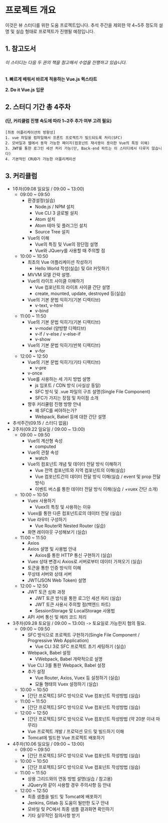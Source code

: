 프로젝트 개요
======================
이것은 뷰 스터디를 위한 도움 프로젝트입니다. 
추석 주간을 제외한 약 4~5주 정도의 설명 및 실습 형태로 프로젝트가 진행될 예정입니다.

## 1. 참고도서
###### 이 스터디는 다음 두 권의 책을 참고해서 수업을 진행하고 있습니다.

**1. 빠르게 배워서 바르게 적용하는 Vue.js 퀵스타트**

**2. Do it Vue.js 입문**


## 2. 스터디 기간 총 4주차
#### (단, 커리큘럼 진행 속도에 따라 1~2주 추가 여부 고려 필요)
	[최종 어플리케이션의 방향성]
	1. vue 파일을 컴파일해서 프론트 프로젝트가 빌드되도록 처리(SFC)
	2. 모바일과 웹에서 동작 가능한 페이지(컴포넌트 재사용이 용이한 Vue의 특징 이해)
	3. JWT를 통한 로그인 세션 처리 가능(단, Back-end 파트는 이 스터디에서 다루지 않습니다)
	4. 기본적인 CRUD가 가능한 어플리케이션
 
 
## 3. 커리큘럼
  * 1주차(09.08 일요일 / 09:00 ~ 13:00)
     - 09:00 ~ 09:50
        - 환경설정(실습)
            * Node.js / NPM 설치
            * Vue CLI 3 글로벌 설치
            * Atom 설치
            * Atom 테마 및 플러그인 설치
            * Source Tree 설치
        - Vue의 이해
            * Vue의 특징 및 Vue의 장단점 설명
            * Vue와 JQuery를 사용할 때 주의할 점
     - 10:00 ~ 10:50
        - 최초의 Vue 어플리케이션 작성하기
            * Hello World 작성(실습) 및 Git 커밋하기
	    * MVVM 모델 간략 설명.
        - Vue의 라이프 사이클 이해하기
            * Vue 컴포넌트의 라이프 사이클 간단 설명
            * create, mounted, update, destroyed 등(실습)
        - Vue의 기본 문법 익히기(기본 디렉티브)
            * v-text, v-html
            * v-bind
     - 11:00 ~ 11:50
        - Vue의 기본 문법 익히기(기본 디렉티브)
            * v-model (양방향 디렉티브)
            * v-if / v-else / v-else-if
            * v-show
        - Vue의 기본 문법 익히기(반복 디렉티브)
            * v-for
     - 12:00 ~ 12:50
        - Vue의 기본 문법 익히기(기타 디렉티브)
            * v-pre
	    * v-once
        - Vue를 사용하는 세 가지 방법 설명
            * js 임포트 / CDN 방식 (사실상 동일)
            * SFC 방식 및 .vue 파일의 구조 설명(Single File Component)
            * SFC가 가지는 장점 및 차이점 소개
        - 향후 커리큘럼 진행 방향 안내
            * 왜 SFC를 써야하는가?
            * Webpack, Babel 등에 대한 간단 설명
  * 추석주간(09.15 / 스터디 없음)
  * 2주차(09.22 일요일 / 09:00 ~ 13:00)
     - 09:00 ~ 09:50
        - Vue의 계산형 속성
            * computed
        - Vue의 관찰 속성
            * watch
        - Vue의 컴포넌트 개념 및 데이터 전달 방식 이해하기
            * Vue 전역 컴포넌트와 지역 컴포넌트의 이해(실습)
            * Vue 컴포넌트간의 데이터 전달 방식 이해(실습 / event 및 prop 전달 방식)
            * 이벤트 버스를 통한 데이터 전달 방식 이해(실습 / +vuex 간단 소개)
     - 10:00 ~ 10:50
        - Vuex 사용하기
            * Vuex의 특징 및 사용하는 이유
	    * Vuex를 통한 다른 컴포넌트로의 데이터 전달 (실습)
        - Vue 라우터 구성하기
            * Vue Router와 Nested Router (실습)
	    * 화면 레이아웃 구성해보기 (실습)
     - 11:00 ~ 11:50
        - Axios
	    * Axios 설명 및 사용법 안내
            * Axios를 통한 HTTP 통신 구현하기 (실습)
	    * Vuex 상태 변경시 Axios로 서버로부터 데이터 가져오기 (실습)
        - 토큰을 통한 인증 방식의 이해
	    * 무상태 서버와 상태 서버
	    * JWT(JSON Web Token) 설명
     - 12:00 ~ 12:50
        - JWT 토큰 심화 과정
            * JWT 토큰 방식을 통한 로그인 세션 처리 (실습)
            * JWT 토큰 사용시 주의할 점(백엔드 파트)
            * SessionStorage 및 LocalStorage 사용법
	    * API 서버 통신 및 에러 코드 처리
  * 3주차(09.28 토요일 / 09:00 ~ 13:00) -> 토요일로 가능한지 협의 필요.
     - 09:00 ~ 09:50
        - SFC 방식으로 프로젝트 구현하기(Single File Component / Progressive Web Application)
            * Vue CLI 3로 SFC 프로젝트 초기 세팅하기 (실습)
        - Webpack, Babel 설정
            * VWebpack, Babel 개략적으로 설명
	    * Vue CLI 3를 통한 Webpack, Babel 설정
        - 추가 설정 
            * Vue Router, Axios, Vuex 등 설정하기 (실습)
            * 모듈 형태의 Vuex 설정하기 (실습)
     - 10:00 ~ 10:50
        - [간단 프로젝트] SFC 방식으로 Vue 컴포넌트 작성방법 (실습)
     - 11:00 ~ 11:50
        - [간단 프로젝트] SFC 방식으로 Vue 컴포넌트 작성방법 (실습)
     - 12:00 ~ 12:50
        - [간단 프로젝트] SFC 방식으로 Vue 컴포넌트 작성방법 (약 20분 이내 마무리)
        - Vue 프로젝트 개발 / 프로덕션 모드 및 빌드하기 이해
        - Tomcat에 빌드한 Vue 프로젝트 배포하기
  * 4주차(10.06 일요일 / 09:00 ~ 13:00)
     - 09:00 ~ 09:50
        - [간단 프로젝트] SFC 방식으로 Vue 컴포넌트 작성방법 (실습)
     - 10:00 ~ 10:50
        - [간단 프로젝트] SFC 방식으로 Vue 컴포넌트 작성방법 (실습)
     - 11:00 ~ 11:50
        - 상용 그리드와의 연동 방법 설명(실습 / 참고용)
        - JQuery와 같이 사용할 경우 주의사항 등 안내
     - 12:00 ~ 12:50
        - 최종 샘플을 빌드 및 Tomcat에 배포하기
        - Jenkins, Gitlab 등 도움이 될만한 도구 안내
        - 모바일 및 PC에서 최종 샘플 결과화면 확인하기
        - 기타 실무적인 질의사항 받기
